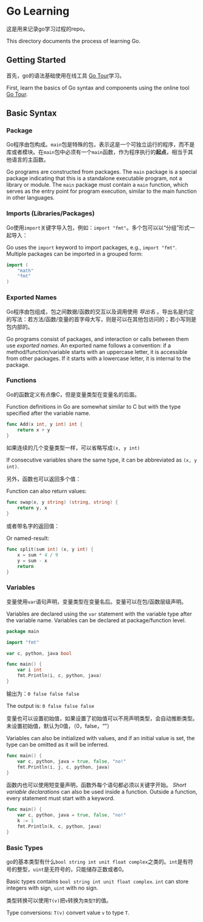 # Go Learning

这是用来记录go学习过程的repo。

This directory documents the process of learning Go.

## Getting Started

首先，go的语法基础使用在线工具 [Go Tour](https://tour.go-zh.org/basics/1)学习。

First, learn the basics of Go syntax and components using the online tool [Go Tour](https://tour.go-zh.org/basics/1).

## Basic Syntax

### Package

Go程序由包构成。`main`包是特殊的包，表示这是一个可独立运行的程序，而不是库或者模块。在`main`包中必须有一个`main`函数，作为程序执行的**起点**，相当于其他语言的主函数。

Go programs are constructed from packages. The `main` package is a special package indicating that this is a standalone executable program, not a library or module. The `main` package must contain a `main` function, which serves as the entry point for program execution, similar to the main function in other languages.

### Imports (Libraries/Packages)

Go使用`import`关键字导入包，例如：`import "fmt"`。多个包可以以“分组”形式一起导入：

Go uses the `import` keyword to import packages, e.g., `import "fmt"`. Multiple packages can be imported in a grouped form:
```go
import (
    "math"
    "fmt"
)
```

### Exported Names

Go程序由包组成，包之间数据/函数的交互以及调用使用 _导出名_ 。导出名是约定的写法：若方法/函数/变量的首字母大写，则是可以在其他包访问的；若小写则是包内部的。

Go programs consist of packages, and interaction or calls between them use _exported names_. An exported name follows a convention: if a method/function/variable starts with an uppercase letter, it is accessible from other packages. If it starts with a lowercase letter, it is internal to the package.

### Functions

Go的函数定义有点像C，但是变量类型在变量名的后面。

Function definitions in Go are somewhat similar to C but with the type specified after the variable name.
```go
func Add(x int, y int) int {
    return x + y
}
```

如果连续的几个变量类型一样，可以省略写成`(x, y int)` 

If consecutive variables share the same type, it can be abbreviated as `(x, y int)`.

另外，函数也可以返回多个值：

Function can also return values:
```go
func swap(x, y string) (string, string) {
    return y, x
}
```

或者带名字的返回值：

Or named-result:
```go
func split(sum int) (x, y int) {
	x = sum * 4 / 9
	y = sum - x
	return
}
```

### Variables

变量使用`var`语句声明，变量类型在变量名后。变量可以在包/函数层级声明。

Variables are declared using the `var` statement with the variable type after the variable name. Variables can be declared at package/function level.

```go
package main

import "fmt"

var c, python, java bool

func main() {
	var i int
	fmt.Println(i, c, python, java)
}
```
输出为：`0 false false false`  

The output is: `0 false false false`

变量也可以设置初始值，如果设置了初始值可以不用声明类型，会自动推断类型。未设置初始值，默认为0值，（0，false，“”）

Variables can also be initialized with values, and if an initial value is set, the type can be omitted as it will be inferred.

```go
func main() {
	var c, python, java = true, false, "no!"
	fmt.Println(i, j, c, python, java)
}
```

函数内也可以使用短变量声明，函数外每个语句都必须以关键字开始。
_Short variable declarations_ can also be used inside a function. Outside a function, every statement must start with a keyword.

```go
func main() {
	var c, python, java = true, false, "no!"
    k := 1
	fmt.Println(k, c, python, java)
}
```

### Basic Types

go的基本类型有什么`bool string int unit float complex`之类的。`int`是有符号的整型，`uint`是无符号的，只能储存正数或者0。

Basic types contains `bool string int unit float complex`. `int` can store integers with sign, `uint` with no sign.


类型转换可以使用`T(v)`把`v`转换为`类型T`的值。

Type conversions: `T(v)` convert value `v` to type `T`.
